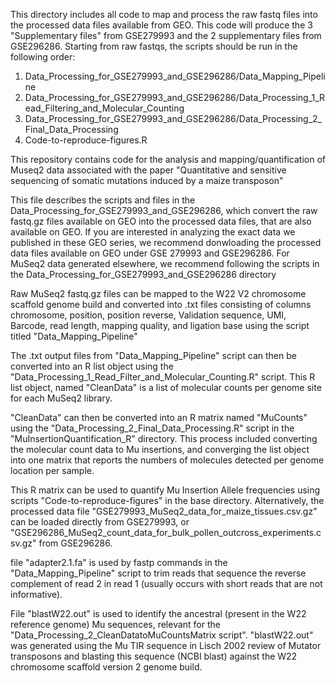 This directory includes all code to map and process the raw fastq files into the processed data files available from GEO. This code will produce the 3 "Supplementary files" from GSE279993 and the 2 supplementary files from  GSE296286. Starting from raw fastqs, the scripts should be run in the following order:

1. Data_Processing_for_GSE279993_and_GSE296286/Data_Mapping_Pipeline
2. Data_Processing_for_GSE279993_and_GSE296286/Data_Processing_1_Read_Filtering_and_Molecular_Counting
3. Data_Processing_for_GSE279993_and_GSE296286/Data_Processing_2_Final_Data_Processing
4. Code-to-reproduce-figures.R

This repository contains code for the analysis and mapping/quantification of Museq2 data associated with the paper "Quantitative and sensitive sequencing of somatic mutations induced by a maize transposon"

This file describes the scripts and files in the Data_Processing_for_GSE279993_and_GSE296286, which convert the raw fastq.gz files available on GEO into the processed data files, that are also available on GEO. If you are interested in analyzing the exact data we published in these GEO series, we recommend donwloading the processed data files available on GEO under GSE 279993 and GSE296286. For MuSeq2 data generated elsewhere, we recommend following the scripts in the Data_Processing_for_GSE279993_and_GSE296286 directory

Raw MuSeq2 fastq.gz files can be mapped to the W22 V2 chromosome scaffold genome build and converted into .txt files consisting of columns chromosome, position, position reverse, Validation sequence, UMI, Barcode, read length, mapping quality, and ligation base using the script titled "Data_Mapping_Pipeline"

The .txt output files from "Data_Mapping_Pipeline" script can then be converted into an R list object using the "Data_Processing_1_Read_Filter_and_Molecular_Counting.R" script. This R list object, named "CleanData" is a list of molecular counts per genome site for each MuSeq2 library. 

"CleanData" can then be converted into an R matrix named "MuCounts" using the "Data_Processing_2_Final_Data_Processing.R" script in the "MuInsertionQuantification_R" directory. This process included converting the molecular count data to Mu insertions, and converging the list object into one matrix that reports the numbers of molecules detected per genome location per sample.

This R matrix can be used to quantify Mu Insertion Allele frequencies using scripts "Code-to-reproduce-figures" in the base directory. Alternatively, the processed data file "GSE279993_MuSeq2_data_for_maize_tissues.csv.gz" can be loaded directly from GSE279993, or "GSE296286_MuSeq2_count_data_for_bulk_pollen_outcross_experiments.csv.gz" from GSE296286.

file "adapter2.1.fa" is used by fastp commands in the "Data_Mapping_Pipeline" script to trim reads that sequence the reverse complement of read 2 in read 1 (usually occurs with short reads that are not informative). 

File "blastW22.out" is used to identify the ancestral (present in the W22 reference genome) Mu sequences, relevant for the "Data_Processing_2_CleanDatatoMuCountsMatrix script". "blastW22.out" was generated using the Mu TIR sequence in Lisch 2002 review of Mutator transposons and blasting this sequence (NCBI blast) against the W22 chromosome scaffold version 2 genome build.








